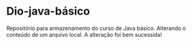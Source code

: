 # Dio-java-básico
Repositório para armazenamento do curso de Java básico. 
Alterando o conteúdo de um arquivo local.
A alteração foi bem sucessida!
